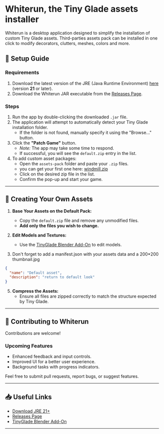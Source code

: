 # Whiterun, the Tiny Glade assets installer

Whiterun is a desktop application designed to simplify the installation of custom Tiny Glade assets. Third-parties assets pack can be installed in one click to modify decorators, clutters, meshes, colors and more.

## 🔧 Setup Guide

### Requirements

1. Download the latest version of the JRE (Java Runtime Environment) [here](https://adoptium.net/) (version **21** or
   later).
2. Download the Whiterun JAR executable from
   the [Releases Page](https://github.com/Hbeau/whiterun/releases).

### Steps

1. Run the app by double-clicking the downloaded `.jar` file.
2. The application will attempt to automatically detect your Tiny Glade installation folder.
    - If the folder is not found, manually specify it using the "Browse..." button.
3. Click the **"Patch Game"** button.
    - *Note:* The app may take some time to respond.
    - If successful, you will see the `default.zip` entry in the list.
4. To add custom asset packages:
    - Open the `assets-pack` folder and paste your `.zip` files.
    - you can get your first one here: [windmill.zip](https://raw.githubusercontent.com/Hbeau/Whiterun/refs/heads/main/windmill.zip)
    - Click on the desired zip file in the list.
    - Confirm the pop-up and start your game.

---

## 🎨 Creating Your Own Assets

1. **Base Your Assets on the Default Pack:**
    - Copy the `default.zip` file and remove any unmodified files.
    - **Add only the files you wish to change.**

2. **Edit Models and Textures:**
    - Use the [TinyGlade Blender Add-On](https://github.com/Hbeau/TinyGlade-Blender-AddOn) to edit models.
3. Don't forget to add a manifest.json with your assets data and a 200*200 thumbnail.jpg
```json
{
  "name": "Default asset",
  "description": "return to default look"
}
```
5. **Compress the Assets:**
    - Ensure all files are zipped correctly to match the structure expected by Tiny Glade.

---

## 🤝 Contributing to Whiterun

Contributions are welcome!

### Upcoming Features

- Enhanced feedback and input controls.
- Improved UI for a better user experience.
- Background tasks with progress indicators.

Feel free to submit pull requests, report bugs, or suggest features.

---

## 📥 Useful Links

- [Download JRE 21+](https://adoptium.net/)
- [Releases Page](https://github.com/Hbeau/Whiterun/releases)
- [TinyGlade Blender Add-On](https://github.com/Hbeau/TinyGlade-Blender-AddOn)

---
